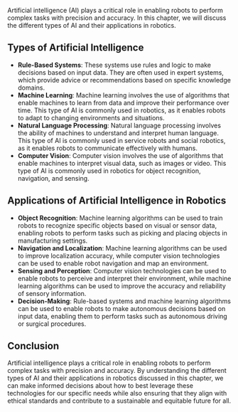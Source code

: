 
Artificial intelligence (AI) plays a critical role in enabling robots to perform complex tasks with precision and accuracy. In this chapter, we will discuss the different types of AI and their applications in robotics.

Types of Artificial Intelligence
--------------------------------

* **Rule-Based Systems**: These systems use rules and logic to make decisions based on input data. They are often used in expert systems, which provide advice or recommendations based on specific knowledge domains.
* **Machine Learning**: Machine learning involves the use of algorithms that enable machines to learn from data and improve their performance over time. This type of AI is commonly used in robotics, as it enables robots to adapt to changing environments and situations.
* **Natural Language Processing**: Natural language processing involves the ability of machines to understand and interpret human language. This type of AI is commonly used in service robots and social robotics, as it enables robots to communicate effectively with humans.
* **Computer Vision**: Computer vision involves the use of algorithms that enable machines to interpret visual data, such as images or video. This type of AI is commonly used in robotics for object recognition, navigation, and sensing.

Applications of Artificial Intelligence in Robotics
---------------------------------------------------

* **Object Recognition**: Machine learning algorithms can be used to train robots to recognize specific objects based on visual or sensor data, enabling robots to perform tasks such as picking and placing objects in manufacturing settings.
* **Navigation and Localization**: Machine learning algorithms can be used to improve localization accuracy, while computer vision technologies can be used to enable robot navigation and map an environment.
* **Sensing and Perception**: Computer vision technologies can be used to enable robots to perceive and interpret their environment, while machine learning algorithms can be used to improve the accuracy and reliability of sensory information.
* **Decision-Making**: Rule-based systems and machine learning algorithms can be used to enable robots to make autonomous decisions based on input data, enabling them to perform tasks such as autonomous driving or surgical procedures.

Conclusion
----------

Artificial intelligence plays a critical role in enabling robots to perform complex tasks with precision and accuracy. By understanding the different types of AI and their applications in robotics discussed in this chapter, we can make informed decisions about how to best leverage these technologies for our specific needs while also ensuring that they align with ethical standards and contribute to a sustainable and equitable future for all.
